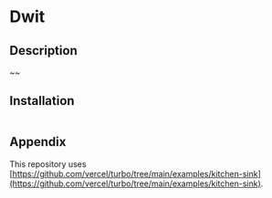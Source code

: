 # Dwit

## Description

~~

## Installation

```bash

```

## Appendix

This repository uses [https://github.com/vercel/turbo/tree/main/examples/kitchen-sink](https://github.com/vercel/turbo/tree/main/examples/kitchen-sink).
